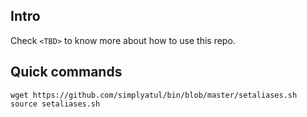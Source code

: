 ## Intro
Check `<TBD>` to know more about how to use this repo.

## Quick commands 

```
wget https://github.com/simplyatul/bin/blob/master/setaliases.sh
source setaliases.sh
```
